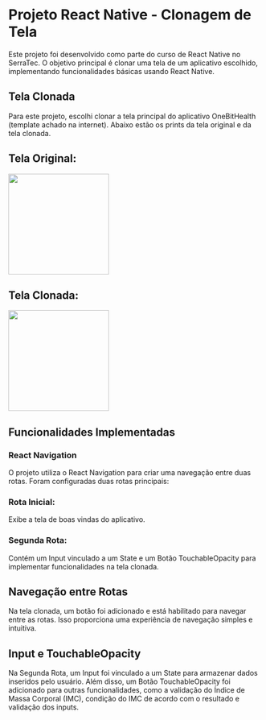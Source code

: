 # Projeto React Native - Clonagem de Tela
 Este projeto foi desenvolvido como parte do curso de React Native no SerraTec. O objetivo principal é clonar uma tela de um aplicativo escolhido, implementando funcionalidades básicas usando React Native.

## Tela Clonada
Para este projeto, escolhi clonar a tela principal do aplicativo OneBitHealth (template achado na internet). Abaixo estão os prints da tela original e da tela clonada.

## Tela Original:
<img src='https://github.com/Thigoo/react-native-calculadora-imc/assets/90783156/660e6a88-9a95-47b2-972c-648dc3f0e87b' width=200></img>


## Tela Clonada:
<img src='https://github.com/Thigoo/react-native-calculadora-imc/assets/90783156/84ce510a-27f7-47ad-b591-78bc2af6954b' width=200></img>


## Funcionalidades Implementadas
### React Navigation
O projeto utiliza o React Navigation para criar uma navegação entre duas rotas. Foram configuradas duas rotas principais:

### Rota Inicial:
Exibe a tela de boas vindas do aplicativo.

### Segunda Rota:
Contém um Input vinculado a um State e um Botão TouchableOpacity para implementar funcionalidades na tela clonada.

## Navegação entre Rotas
Na tela clonada, um botão foi adicionado e está habilitado para navegar entre as rotas. Isso proporciona uma experiência de navegação simples e intuitiva.

## Input e TouchableOpacity
Na Segunda Rota, um Input foi vinculado a um State para armazenar dados inseridos pelo usuário. Além disso, um Botão TouchableOpacity foi adicionado para outras funcionalidades, como a validação do Índice de Massa Corporal (IMC), condição do IMC de acordo com o resultado e validação dos inputs.




